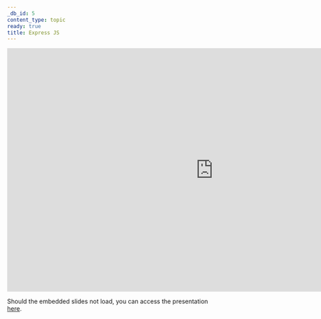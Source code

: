 ```yaml
---
_db_id: 5
content_type: topic
ready: true
title: Express JS
---
```


<iframe src="https://drive.google.com/file/d/14RIS-T1WNdpHX7Zu4zNAylRS1_Q3ahZm/preview" frameborder="0" width="960" height="569" allowfullscreen="true" mozallowfullscreen="true" webkitallowfullscreen="true" style="display:block; margin: 0 auto;"></iframe>

Should the embedded slides not load, you can access the presentation [here](https://drive.google.com/file/d/14RIS-T1WNdpHX7Zu4zNAylRS1_Q3ahZm/).